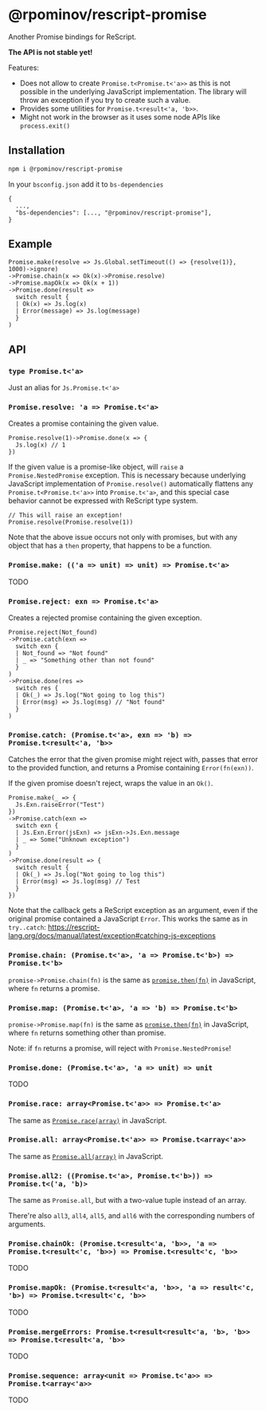 # @rpominov/rescript-promise

Another Promise bindings for ReScript.

**The API is not stable yet!**

Features:

- Does not allow to create `Promise.t<Promise.t<'a>>` as this is not possible in the underlying JavaScript implementation. The library will throw an exception if you try to create such a value.
- Provides some utilities for `Promise.t<result<'a, 'b>>`.
- Might not work in the browser as it uses some node APIs like `process.exit()`

## Installation

```sh
npm i @rpominov/rescript-promise
```

In your `bsconfig.json` add it to `bs-dependencies`

```
{
  ...,
  "bs-dependencies": [..., "@rpominov/rescript-promise"],
}
```

## Example

```rescript
Promise.make(resolve => Js.Global.setTimeout(() => {resolve(1)}, 1000)->ignore)
->Promise.chain(x => Ok(x)->Promise.resolve)
->Promise.mapOk(x => Ok(x + 1))
->Promise.done(result =>
  switch result {
  | Ok(x) => Js.log(x)
  | Error(message) => Js.log(message)
  }
)
```

## API

### `type Promise.t<'a>`

Just an alias for `Js.Promise.t<'a>`

### `Promise.resolve: 'a => Promise.t<'a>`

Creates a promise containing the given value.

```rescript
Promise.resolve(1)->Promise.done(x => {
  Js.log(x) // 1
})
```

If the given value is a promise-like object, will `raise` a `Promise.NestedPromise` exception.
This is necessary because underlying JavaScript implementation of `Promise.resolve()`
automatically flattens any `Promise.t<Promise.t<'a>>` into `Promise.t<'a>`,
and this special case behavior cannot be expressed with ReScript type system.

```rescript
// This will raise an exception!
Promise.resolve(Promise.resolve(1))
```

Note that the above issue occurs not only with promises,
but with any object that has a `then` property, that happens to be a function.

### `Promise.make: (('a => unit) => unit) => Promise.t<'a>`

TODO

### `Promise.reject: exn => Promise.t<'a>`

Creates a rejected promise containing the given exception.

```rescript
Promise.reject(Not_found)
->Promise.catch(exn =>
  switch exn {
  | Not_found => "Not found"
  | _ => "Something other than not found"
  }
)
->Promise.done(res =>
  switch res {
  | Ok(_) => Js.log("Not going to log this")
  | Error(msg) => Js.log(msg) // "Not found"
  }
)
```

### `Promise.catch: (Promise.t<'a>, exn => 'b) => Promise.t<result<'a, 'b>>`

Catches the error that the given promise might reject with,
passes that error to the provided function,
and returns a Promise containing `Error(fn(exn))`.

If the given promise doesn't reject, wraps the value in an `Ok()`.

```rescript
Promise.make(_ => {
  Js.Exn.raiseError("Test")
})
->Promise.catch(exn =>
  switch exn {
  | Js.Exn.Error(jsExn) => jsExn->Js.Exn.message
  | _ => Some("Unknown exception")
  }
)
->Promise.done(result => {
  switch result {
  | Ok(_) => Js.log("Not going to log this")
  | Error(msg) => Js.log(msg) // Test
  }
})
```

Note that the callback gets a ReScript exception as an argument, even if the original promise contained a JavaScript `Error`.
This works the same as in `try..catch`: https://rescript-lang.org/docs/manual/latest/exception#catching-js-exceptions

### `Promise.chain: (Promise.t<'a>, 'a => Promise.t<'b>) => Promise.t<'b>`

`promise->Promise.chain(fn)` is the same as [`promise.then(fn)`](https://developer.mozilla.org/en-US/docs/Web/JavaScript/Reference/Global_Objects/Promise/then) in JavaScript, where `fn` returns a promise.

### `Promise.map: (Promise.t<'a>, 'a => 'b) => Promise.t<'b>`

`promise->Promise.map(fn)` is the same as [`promise.then(fn)`](https://developer.mozilla.org/en-US/docs/Web/JavaScript/Reference/Global_Objects/Promise/then) in JavaScript, where `fn` returns something other than promise.

Note: if `fn` returns a promise, will reject with `Promise.NestedPromise`!

### `Promise.done: (Promise.t<'a>, 'a => unit) => unit`

TODO

### `Promise.race: array<Promise.t<'a>> => Promise.t<'a>`

The same as [`Promise.race(array)`](https://developer.mozilla.org/en-US/docs/Web/JavaScript/Reference/Global_Objects/Promise/race) in JavaScript.

### `Promise.all: array<Promise.t<'a>> => Promise.t<array<'a>>`

The same as [`Promise.all(array)`](https://developer.mozilla.org/en-US/docs/Web/JavaScript/Reference/Global_Objects/Promise/all) in JavaScript.

### `Promise.all2: ((Promise.t<'a>, Promise.t<'b>)) => Promise.t<('a, 'b)>`

The same as `Promise.all`, but with a two-value tuple instead of an array.

There're also `all3`, `all4`, `all5`, and `all6` with the corresponding numbers of arguments.

### `Promise.chainOk: (Promise.t<result<'a, 'b>>, 'a => Promise.t<result<'c, 'b>>) => Promise.t<result<'c, 'b>>`

TODO

### `Promise.mapOk: (Promise.t<result<'a, 'b>>, 'a => result<'c, 'b>) => Promise.t<result<'c, 'b>>`

TODO

### `Promise.mergeErrors: Promise.t<result<result<'a, 'b>, 'b>> => Promise.t<result<'a, 'b>>`

TODO

### `Promise.sequence: array<unit => Promise.t<'a>> => Promise.t<array<'a>>`

TODO

